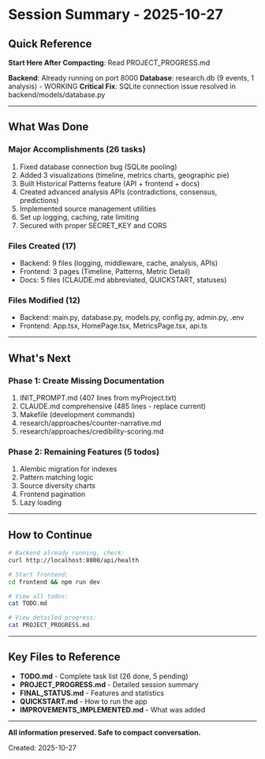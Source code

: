 # Session Summary - 2025-10-27

## Quick Reference

**Start Here After Compacting**: Read PROJECT_PROGRESS.md

**Backend**: Already running on port 8000
**Database**: research.db (9 events, 1 analysis) - WORKING
**Critical Fix**: SQLite connection issue resolved in backend/models/database.py

---

## What Was Done

### Major Accomplishments (26 tasks)
1. Fixed database connection bug (SQLite pooling)
2. Added 3 visualizations (timeline, metrics charts, geographic pie)
3. Built Historical Patterns feature (API + frontend + docs)
4. Created advanced analysis APIs (contradictions, consensus, predictions)
5. Implemented source management utilities
6. Set up logging, caching, rate limiting
7. Secured with proper SECRET_KEY and CORS

### Files Created (17)
- Backend: 9 files (logging, middleware, cache, analysis, APIs)
- Frontend: 3 pages (Timeline, Patterns, Metric Detail)
- Docs: 5 files (CLAUDE.md abbreviated, QUICKSTART, statuses)

### Files Modified (12)
- Backend: main.py, database.py, models.py, config.py, admin.py, .env
- Frontend: App.tsx, HomePage.tsx, MetricsPage.tsx, api.ts

---

## What's Next

### Phase 1: Create Missing Documentation
1. INIT_PROMPT.md (407 lines from myProject.txt)
2. CLAUDE.md comprehensive (485 lines - replace current)
3. Makefile (development commands)
4. research/approaches/counter-narrative.md
5. research/approaches/credibility-scoring.md

### Phase 2: Remaining Features (5 todos)
1. Alembic migration for indexes
2. Pattern matching logic
3. Source diversity charts
4. Frontend pagination
5. Lazy loading

---

## How to Continue

```bash
# Backend already running, check:
curl http://localhost:8000/api/health

# Start frontend:
cd frontend && npm run dev

# View all todos:
cat TODO.md

# View detailed progress:
cat PROJECT_PROGRESS.md
```

---

## Key Files to Reference

- **TODO.md** - Complete task list (26 done, 5 pending)
- **PROJECT_PROGRESS.md** - Detailed session summary
- **FINAL_STATUS.md** - Features and statistics
- **QUICKSTART.md** - How to run the app
- **IMPROVEMENTS_IMPLEMENTED.md** - What was added

---

**All information preserved. Safe to compact conversation.**

Created: 2025-10-27
